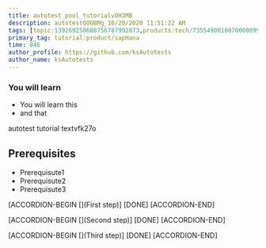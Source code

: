 ```yaml
---
title: autotest_pool_tutorialv0H3MB
description: autotestQOGBMg_10/20/2020 11:51:22 AM
tags: [topic:139269250608756787992873,products:tech/73554900100700000996,tutorial:experience/advanced]
primary_tag: tutorial:product/sapHana
time: 846
author_profile: https://github.com/ksAutotests
author_name: ksAutotests
---
```

### You will learn
- You will learn this
- and that

autotest tutorial textvfk27o

## Prerequisites
- Prerequisute1
- Prerequisute2
- Prerequisute3

[ACCORDION-BEGIN [](First step)]
[DONE]
[ACCORDION-END]

[ACCORDION-BEGIN [](Second step)]
[DONE]
[ACCORDION-END]

[ACCORDION-BEGIN [](Third step)]
[DONE]
[ACCORDION-END]

